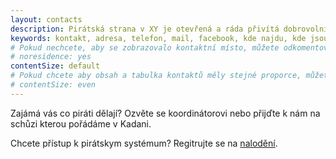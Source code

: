 ```yaml
---
layout: contacts
description: Pirátská strana v XY je otevřená a ráda přivítá dobrovolníky a odpoví na dotazy kritiků.
keywords: kontakt, adresa, telefon, mail, facebook, kde najdu, kde jsou
# Pokud nechcete, aby se zobrazovalo kontaktní místo, můžete odkomentovat následující řádek:
# noresidence: yes
contentSize: default
# Pokud chcete aby obsah a tabulka kontaktů měly stejné proporce, můžete použít:
# contentSize: even
---
```


Zajámá vás co piráti dělají? Ozvěte se koordinátorovi nebo přijďte k nám
 na schůzi kterou pořádáme v Kadani.

 Chcete přístup k pirátskym systémum? Regitrujte se na <a href="https://nalodeni.pirati.cz/">nalodění</a>.


